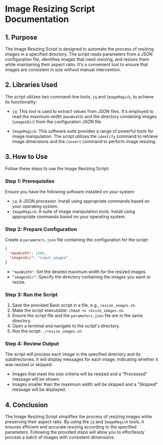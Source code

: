 # Image Resizing Script Documentation

## 1. Purpose

The Image Resizing Script is designed to automate the process of resizing images in a specified directory. The script reads parameters from a JSON configuration file, identifies images that need resizing, and resizes them while maintaining their aspect ratio. It's a convenient tool to ensure that images are consistent in size without manual intervention.

## 2. Libraries Used

The script utilizes two command-line tools, `jq` and `ImageMagick`, to achieve its functionality:

- `jq`: This tool is used to extract values from JSON files. It's employed to read the maximum width (`maxWidth`) and the directory containing images (`imagesDir`) from the configuration JSON file.

- `ImageMagick`: This software suite provides a range of powerful tools for image manipulation. The script utilizes the `identify` command to retrieve image dimensions and the `convert` command to perform image resizing.

## 3. How to Use

Follow these steps to use the Image Resizing Script:

### Step 1: Prerequisites

Ensure you have the following software installed on your system:

- `jq`: A JSON processor. Install using appropriate commands based on your operating system.
- `ImageMagick`: A suite of image manipulation tools. Install using appropriate commands based on your operating system.

### Step 2: Prepare Configuration

Create a `parameters.json` file containing the configuration for the script:

```json
{
  "maxWidth": 1200,
  "imagesDir": "input_images"
}
```

- `"maxWidth"`: Set the desired maximum width for the resized images.
- `"imagesDir"`: Specify the directory containing the images you want to resize.

### Step 3: Run the Script

1. Save the provided Bash script in a file, e.g., `resize_images.sh`.
2. Make the script executable: `chmod +x resize_images.sh`.
3. Ensure the script file and the `parameters.json` file are in the same directory.
4. Open a terminal and navigate to the script's directory.
5. Run the script: `./resize_images.sh`.

### Step 4: Review Output

The script will process each image in the specified directory and its subdirectories. It will display messages for each image, indicating whether it was resized or skipped:

- Images that meet the size criteria will be resized and a "Processed" message will be shown.
- Images smaller than the maximum width will be skipped and a "Skipped" message will be displayed.

## 4. Conclusion

The Image Resizing Script simplifies the process of resizing images while preserving their aspect ratio. By using the `jq` and `ImageMagick` tools, it ensures efficient and accurate resizing according to the specified parameters. Following the provided steps will allow you to effortlessly process a batch of images with consistent dimensions.
